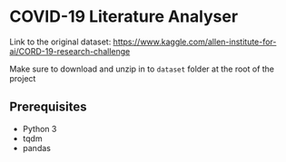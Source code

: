# COVID-19 Literature Analyser

Link to the original dataset: https://www.kaggle.com/allen-institute-for-ai/CORD-19-research-challenge

Make sure to download and unzip in to `dataset` folder at the root of the project

## Prerequisites

 - Python 3
 - tqdm
 - pandas
